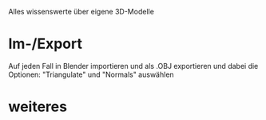 Alles wissenswerte über eigene 3D-Modelle

# Im-/Export #

Auf jeden Fall in Blender importieren und als .OBJ exportieren und dabei die Optionen:
"Triangulate" und "Normals" auswählen

# weiteres #
